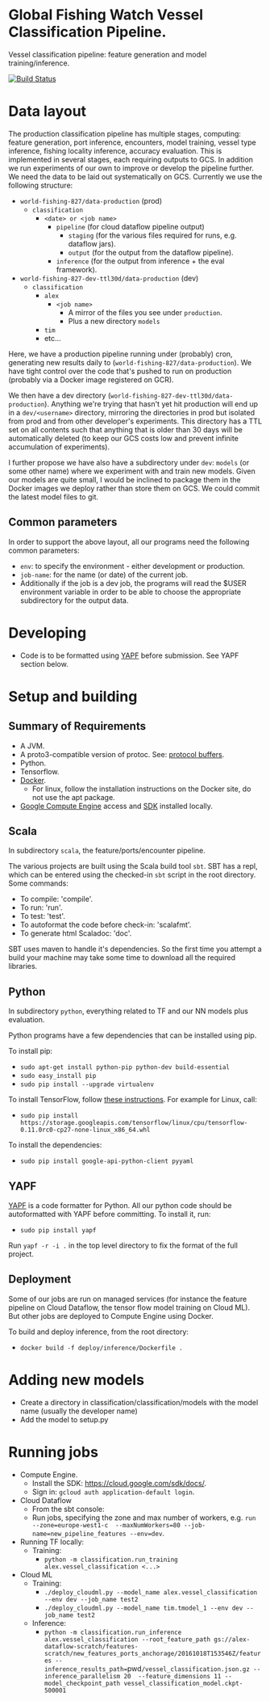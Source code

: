 # Global Fishing Watch Vessel Classification Pipeline.

Vessel classification pipeline: feature generation and model training/inference.

[![Build Status](https://travis-ci.org/GlobalFishingWatch/vessel-classification-pipeline.svg?branch=master)](https://travis-ci.org/GlobalFishingWatch/vessel-classification-pipeline)

# Data layout

The production classification pipeline has multiple stages, computing: feature generation, port
inference, encounters, model training, vessel type inference, fishing locality inference, accuracy
evaluation. This is implemented in several stages, each requiring outputs to GCS. In addition we
run experiments of our own to improve or develop the pipeline further. We need the data to be laid
out systematically on GCS. Currently we use the following structure:

* `world-fishing-827/data-production` (prod)
  * `classification`
    * `<date> or <job name>`
      * `pipeline` (for cloud dataflow pipeline output)
        * `staging` (for the various files required for runs, e.g. dataflow jars).
        * `output` (for the output from the dataflow pipeline).
      * `inference` (for the output from inference + the eval framework).
* `world-fishing-827-dev-ttl30d/data-production` (dev)
    * `classification`
      * `alex`
        * `<job name>`
          * A mirror of the files you see under `production`.
          * Plus a new directory `models`
      * `tim`
      * etc...

Here, we have a production pipeline running under (probably) cron, generating new results daily to
(`world-fishing-827/data-production`).
We have tight control over the code that's pushed to run on production (probably via a Docker image
registered on GCR).

We then have a dev directory (`world-fishing-827-dev-ttl30d/data-production`). Anything we're trying
that hasn't yet hit production will end up in a `dev/<username>` directory, mirroring the
directories in prod but isolated from prod and from other developer's experiments. This directory
has a TTL set on all contents such that anything that is older than 30 days will be automatically
deleted (to keep our GCS costs low and prevent infinite accumulation of experiments).

I further propose we have also have a subdirectory under `dev`: `models` (or some other name) where
we experiment with and train new models. Given our models are quite small, I would be inclined to
package them in the Docker images we deploy rather than store them on GCS. We could commit the
latest model files to git.

## Common parameters

In order to support the above layout, all our programs need the following common parameters:

* `env`: to specify the environment - either development or production.
* `job-name`: for the name (or date) of the current job.
* Additionally if the job is a dev job, the programs will read the $USER environment variable
  in order to be able to choose the appropriate subdirectory for the output data.

# Developing

* Code is to be formatted using [YAPF](https://github.com/google/yapf) before submission. See YAPF section below.


# Setup and building

## Summary of Requirements

* A JVM.
* A proto3-compatible version of protoc. See: [protocol buffers](https://developers.google.com/protocol-buffers/).
* Python.
* Tensorflow.
* [Docker](https://docs.docker.com).
  * For linux, follow the installation instructions on the Docker site, do not use the apt package.
* [Google Compute Engine](https://console.cloud.google.com) access and [SDK](https://cloud.google.com/sdk) installed locally.

## Scala

In subdirectory `scala`, the feature/ports/encounter pipeline.

The various projects are built using the Scala build tool `sbt`. SBT has a repl, which can be
entered using the checked-in `sbt` script in the root directory. Some commands:

* To compile: 'compile'.
* To run: 'run'.
* To test: 'test'.
* To autoformat the code before check-in: 'scalafmt'.
* To generate html Scaladoc: 'doc'.

SBT uses maven to handle it's dependencies. So the first time you attempt a build your machine
may take some time to download all the required libraries.

## Python

In subdirectory `python`, everything related to TF and our NN models plus evaluation.

Python programs have a few dependencies that can be installed using pip.

To install pip:

* `sudo apt-get install python-pip python-dev build-essential`
* `sudo easy_install pip`
* `sudo pip install --upgrade virtualenv`

To install TensorFlow, follow [these instructions](https://www.tensorflow.org/versions/r0.11/get_started/os_setup.html#using-pip). For example for Linux, call:

* `sudo pip install https://storage.googleapis.com/tensorflow/linux/cpu/tensorflow-0.11.0rc0-cp27-none-linux_x86_64.whl`

To install the dependencies:

* `sudo pip install google-api-python-client pyyaml`

## YAPF

[YAPF](https://github.com/google/yapf) is a code formatter for Python. All our python code should
be autoformatted with YAPF before committing. To install it, run:

* `sudo pip install yapf`

Run `yapf -r -i .` in the top level directory to fix the format of the full project.


## Deployment

Some of our jobs are run on managed services (for instance the feature pipeline on Cloud Dataflow, the
tensor flow model training on Cloud ML). But other jobs are deployed to Compute Engine using Docker.

To build and deploy inference, from the root directory:

* `docker build -f deploy/inference/Dockerfile .`


# Adding new models

* Create a directory in classification/classification/models with the model name (usually the developer name)
* Add the model to setup.py


# Running jobs

* Compute Engine.
  * Install the SDK: https://cloud.google.com/sdk/docs/.
  * Sign in: `gcloud auth application-default login`.
* Cloud Dataflow
   * From the sbt console:
   * Run jobs, specifying the zone and max number of workers, e.g.
     `run --zone=europe-west1-c  --maxNumWorkers=80 --job-name=new_pipeline_features --env=dev`.
* Running TF locally:
   * Training:
       - `python -m classification.run_training alex.vessel_classification <...>`
* Cloud ML
   * Training:
       - `./deploy_cloudml.py --model_name alex.vessel_classification --env dev --job_name test2`
       - `./deploy_cloudml.py --model_name tim.tmodel_1 --env dev --job_name test2`
   * Inference:
       - `python -m classification.run_inference alex.vessel_classification --root_feature_path gs://alex-dataflow-scratch/features-scratch/new_features_ports_anchorage/20161018T153546Z/features --inference_results_path=`pwd`/vessel_classification.json.gz --inference_parallelism 20  --feature_dimensions 11 --model_checkpoint_path vessel_classification_model.ckpt-500001`
